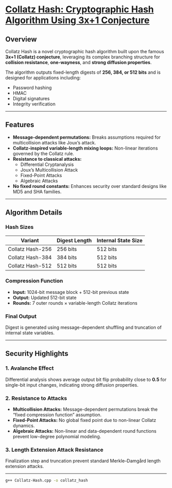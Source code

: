 # <a href="https://shaurya010.github.io/Collatz-Hash/">Collatz Hash: Cryptographic Hash Algorithm Using 3x+1 Conjecture</a> 

## Overview
Collatz Hash is a novel cryptographic hash algorithm built upon the famous **3x+1 (Collatz) conjecture**, leveraging its complex branching structure for **collision resistance**, **one-wayness**, and **strong diffusion properties**.  

The algorithm outputs fixed-length digests of **256, 384, or 512 bits** and is designed for applications including:
- Password hashing
- HMAC
- Digital signatures
- Integrity verification

---

## Features
- **Message-dependent permutations:** Breaks assumptions required for multicollision attacks like Joux’s attack.
- **Collatz-inspired variable-length mixing loops:** Non-linear iterations governed by the Collatz rule.
- **Resistance to classical attacks:**
  - Differential Cryptanalysis
  - Joux’s Multicollision Attack
  - Fixed-Point Attacks
  - Algebraic Attacks
- **No fixed round constants:** Enhances security over standard designs like MD5 and SHA families.

---

## Algorithm Details

### Hash Sizes
| Variant             | Digest Length | Internal State Size |
|---------------------|---------------|---------------------|
| Collatz Hash-256     | 256 bits       | 512 bits            |
| Collatz Hash-384     | 384 bits       | 512 bits            |
| Collatz Hash-512     | 512 bits       | 512 bits            |

### Compression Function
- **Input:** 1024-bit message block + 512-bit previous state  
- **Output:** Updated 512-bit state  
- **Rounds:** 7 outer rounds × variable-length Collatz iterations  

### Final Output
Digest is generated using message-dependent shuffling and truncation of internal state variables.

---

## Security Highlights

### 1. Avalanche Effect
Differential analysis shows average output bit flip probability close to **0.5** for single-bit input changes, indicating strong diffusion properties.

### 2. Resistance to Attacks
- **Multicollision Attacks:** Message-dependent permutations break the “fixed compression function” assumption.
- **Fixed-Point Attacks:** No global fixed point due to non-linear Collatz dynamics.
- **Algebraic Attacks:** Non-linear and data-dependent round functions prevent low-degree polynomial modeling.

### 3. Length Extension Attack Resistance
Finalization step and truncation prevent standard Merkle–Damgård length extension attacks.

---


```bash
g++ Collatz-Hash.cpp -o collatz_hash
